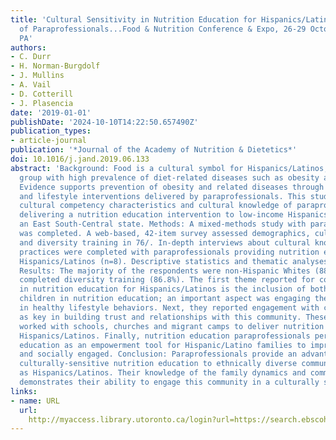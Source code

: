 ```yaml
---
title: 'Cultural Sensitivity in Nutrition Education for Hispanics/Latinos: Perceptions
  of Paraprofessionals...Food & Nutrition Conference & Expo, 26-29 October 2019, Philadelphia,
  PA'
authors:
- C. Durr
- H. Norman-Burgdolf
- J. Mullins
- A. Vail
- D. Cotterill
- J. Plasencia
date: '2019-01-01'
publishDate: '2024-10-10T14:22:50.657490Z'
publication_types:
- article-journal
publication: '*Journal of the Academy of Nutrition & Dietetics*'
doi: 10.1016/j.jand.2019.06.133
abstract: 'Background: Food is a cultural symbol for Hispanics/Latinos, an ethnic
  group with high prevalence of diet-related diseases such as obesity and type 2 diabetes.
  Evidence supports prevention of obesity and related diseases through nutrition education
  and lifestyle interventions delivered by paraprofessionals. This study examined
  cultural competency characteristics and cultural knowledge of paraprofessionals
  delivering a nutrition education intervention to low-income Hispanics/Latinos in
  an East South-Central state. Methods: A mixed-methods study with paraprofessionals
  was completed. A web-based, 42-item survey assessed demographics, cultural competency
  and diversity training in 76/. In-depth interviews about cultural knowledge and
  practices were completed with paraprofessionals providing nutrition education to
  Hispanics/Latinos (n=8). Descriptive statistics and thematic analyses were performed.
  Results: The majority of the respondents were non-Hispanic Whites (88.1%) and had
  completed diversity training (86.8%). The first theme reported for consideration
  in nutrition education for Hispanics/Latinos is the inclusion of both parents and
  children in nutrition education; an important aspect was engaging the whole family
  in healthy lifestyle behaviors. Next, they reported engagement with community partners
  as key in building trust and relationships with this community. These paraprofessionals
  worked with schools, churches and migrant camps to deliver nutrition education to
  Hispanics/Latinos. Finally, nutrition education paraprofessionals perceived nutrition
  education as an empowerment tool for Hispanic/Latino families to improve their health
  and socially engaged. Conclusion: Paraprofessionals provide an advantage in delivering
  culturally-sensitive nutrition education to ethnically diverse communities such
  as Hispanics/Latinos. Their knowledge of the family dynamics and community resources
  demonstrates their ability to engage this community in a culturally sensitive manner.'
links:
- name: URL
  url: 
    http://myaccess.library.utoronto.ca/login?url=https://search.ebscohost.com/login.aspx?direct=true&db=cin20&AN=138553654&site=ehost-live
---
```

